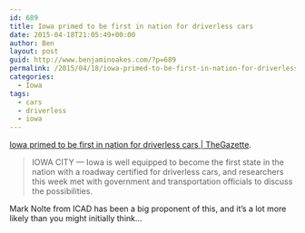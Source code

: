 ```yaml
---
id: 689
title: Iowa primed to be first in nation for driverless cars
date: 2015-04-18T21:05:49+00:00
author: Ben
layout: post
guid: http://www.benjaminoakes.com/?p=689
permalink: /2015/04/18/iowa-primed-to-be-first-in-nation-for-driverless-cars/
categories:
  - Iowa
tags:
  - cars
  - driverless
  - iowa
---
```

[Iowa primed to be first in nation for driverless cars | TheGazette](http://www.thegazette.com/subject/news/iowa-primed-to-be-first-in-nation-for-driverless-cars-20150417).

> IOWA CITY — Iowa is well equipped to become the first state in the nation with a roadway certified for driverless cars, and researchers this week met with government and transportation officials to discuss the possibilities. 

Mark Nolte from ICAD has been a big proponent of this, and it&#8217;s a lot more likely than you might initially think&#8230;